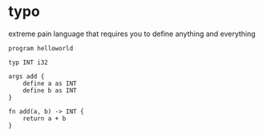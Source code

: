 # typo
extreme pain language that requires you to define anything and everything


<!-- sample ig lol -->

```
program helloworld

typ INT i32

args add {
    define a as INT
    define b as INT
}

fn add(a, b) -> INT {
    return a + b
}
```
